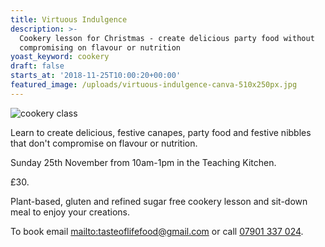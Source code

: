 ```yaml
---
title: Virtuous Indulgence
description: >-
  Cookery lesson for Christmas - create delicious party food without
  compromising on flavour or nutrition
yoast_keyword: cookery
draft: false
starts_at: '2018-11-25T10:00:20+00:00'
featured_image: /uploads/virtuous-indulgence-canva-510x250px.jpg
---
```

![cookery class](/uploads/virtuous-indulgence-canva-510x250px.jpg)

Learn to create delicious, festive canapes, party food and festive nibbles that don't compromise on flavour or nutrition. 

Sunday 25th November from 10am-1pm in the Teaching Kitchen. 

£30. 

Plant-based, gluten and refined sugar free cookery lesson and sit-down meal to enjoy your creations. 

To book email <mailto:tasteoflifefood@gmail.com> or call [07901 337 024](tel:07901337024).
